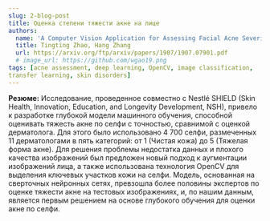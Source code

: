 ```yaml
---
slug: 2-blog-post
title: Оценка степени тяжести акне на лице
authors:
  name: 'A Computer Vision Application for Assessing Facial Acne Severity from Selfie Images'
  title: Tingting Zhao, Hang Zhang
  url: https://arxiv.org/ftp/arxiv/papers/1907/1907.07901.pdf
  # image_url: https://github.com/wgao19.png
tags: [acne assessment, deep learning, OpenCV, image classification,
transfer learning, skin disorders]
---
```


**Резюме:** 
Исследование, проведенное совместно с Nestlé SHIELD (Skin Health, Innovation, Education, and Longevity Development, NSH), привело к разработке глубокой модели машинного обучения, способной оценивать тяжесть акне по селфи с точностью, сравнимой с оценкой дерматолога. Для этого было использовано 4 700 селфи, размеченных 11 дерматологами в пять категорий: от 1 (Чистая кожа) до 5 (Тяжелая форма акне). Для решения проблемы недостатка данных и плохого качества изображений был предложен новый подход к аугментации изображений лица, а также использована технология OpenCV для выделения ключевых участков кожи на селфи. Модель, основанная на сверточных нейронных сетях, превзошла более половины экспертов по оценке тяжести акне на тестовых изображениях, и, по нашим данным, является первым решением на основе глубокого обучения для оценки акне по селфи.
